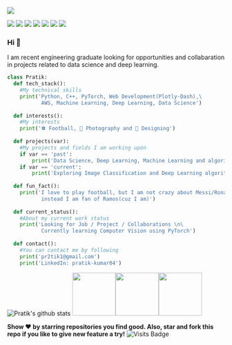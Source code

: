 <img src="https://github.com/pr2tik1/pr2tik1/blob/master/pratik-2.jpg">

[<img src="https://img.shields.io/badge/twitter-%231DA1F2.svg?&style=for-the-badge&logo=twitter&logoColor=white" />](https://twitter.com/Pratikpkb) [<img src="https://img.shields.io/badge/medium-%2312100E.svg?&style=for-the-badge&logo=medium&logoColor=white" />](https://medium.com/@pratikbaitha04)  [<img src="https://img.shields.io/badge/linkedin-%230077B5.svg?&style=for-the-badge&logo=linkedin&logoColor=white" />](https://www.linkedin.com/in/pratik-kumar04/) [<img src = "https://img.shields.io/badge/instagram-%23E4405F.svg?&style=for-the-badge&logo=instagram&logoColor=white">](https://www.instagram.com/pratikkumar04/) [<img src = "https://img.shields.io/badge/facebook-%231877F2.svg?&style=for-the-badge&logo=facebook&logoColor=white">](https://www.facebook.com/pr2tik1) ![](https://img.shields.io/github/followers/pr2tik1?style=for-the-badge&logo=appveyor) [<img src ="https://img.shields.io/badge/Website-pk-%23.svg?&style=for-the-badge&logo=&logoColor=white%22">](https://pr2tik1.github.io/)

### Hi 👋 
I am recent engineering graduate looking for opportunities and collabaration in projects related to data science and deep learning.

```python
class Pratik:
  def tech_stack():
    #My technical skills 
    print('Python, C++, PyTorch, Web Development(Plotly-Dash),\
           AWS, Machine Learning, Deep Learning, Data Science')
  
  def interests():
    #My interests
    print('⚽ Football, 📸 Photography and 🎨 Designing')
  
  def projects(var):
    #My projects and fields I am working upon
    if var == 'past':
        print('Data Science, Deep Learning, Machine Learning and algorithms based projects')
    if var == 'current':
        print('Exploring Image Classification and Deep Learning algorithms using PyTorch') 
  
  def fun_fact():
    print('I love to play football, but I am not crazy about Messi/Ronaldo, \
           instead I am fan of Ramos(cuz I am)')
  
  def current_status():
    #About my current work status
    print('Looking for Job / Project / Collaborations \n\
           Currently learning Computer Vision using PyTorch')
  
  def contact():
    #You can contact me by following
    print('pr2tik1@gmail.com')
    print('LinkedIn: pratik-kumar04')
```
![Pratik's github stats](https://github-readme-stats.vercel.app/api?username=pr2tik1&show_icons=true&hide=["stars","issues"]) <img src="https://i.giphy.com/media/LMt9638dO8dftAjtco/200.webp" width="100"><img src="https://i.giphy.com/media/KzJkzjggfGN5Py6nkT/200.webp" width="100"><img src="https://i.giphy.com/media/IdyAQJVN2kVPNUrojM/200.webp" width="100">

**Show ❤️ by starring repositories you find good. Also, star and fork this repo if you like to give new feature a try!** ![Visits Badge](https://badges.pufler.dev/visits/pr2tik1/pr2tik1) 
